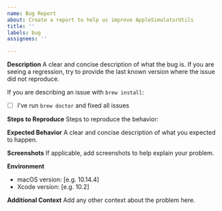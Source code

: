 ```yaml
---
name: Bug Report
about: Create a report to help us improve AppleSimulatorUtils
title: ''
labels: bug
assignees: ''

---
```


**Description**
A clear and concise description of what the bug is. If you are seeing a regression, try to provide the last known version where the issue did not reproduce.

If you are describing an issue with `brew install`:
- [ ] I've run `brew doctor` and fixed all issues

**Steps to Reproduce**
Steps to reproduce the behavior:

**Expected Behavior**
A clear and concise description of what you expected to happen.

**Screenshots**
If applicable, add screenshots to help explain your problem.

**Environment**
 - macOS version: [e.g. 10.14.4]
 - Xcode version: [e.g. 10.2]

**Additional Context**
Add any other context about the problem here.
